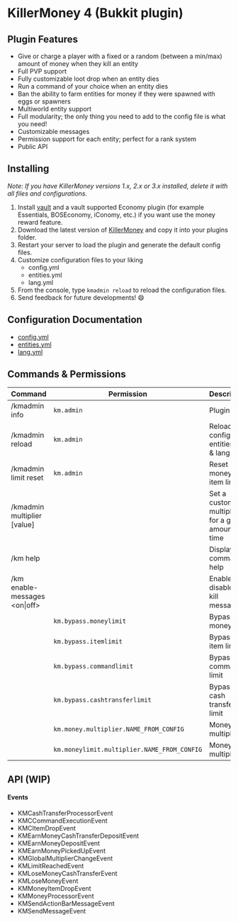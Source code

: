 # KillerMoney 4 (Bukkit plugin)

## Plugin Features
- Give or charge a player with a fixed or a random (between a min/max) amount of money when they kill an entity
- Full PVP support
- Fully customizable loot drop when an entity dies
- Run a command of your choice when an entity dies
- Ban the ability to farm entities for money if they were spawned with eggs or spawners
- Multiworld entity support
- Full modularity; the only thing you need to add to the config file is what you need!
- Customizable messages
- Permission support for each entity; perfect for a rank system
- Public API

## Installing
*Note: If you have KillerMoney versions 1.x, 2.x or 3.x installed, delete it with all files and configurations.*
1. Install [vault](https://dev.bukkit.org/projects/vault) and a vault supported Economy plugin (for example Essentials, BOSEconomy, iConomy, etc.) if you want use the money reward feature.
2. Download the latest version of [KillerMoney](https://dev.bukkit.org/projects/killermoney) and copy it into your plugins folder.
3. Restart your server to load the plugin and generate the default config files.
4. Customize configuration files to your liking
   - config.yml
   - entities.yml
   - lang.yml
5. From the console, type `kmadmin reload` to reload the configuration files.
6. Send feedback for future developments! :smile:

## Configuration Documentation
- [config.yml](https://github.com/diecode/KillerMoney/blob/master/docs/Config.md)
- [entities.yml](https://github.com/diecode/KillerMoney/blob/master/docs/Entities.md)
- [lang.yml](https://github.com/diecode/KillerMoney/blob/master/docs/Lang.md)

## Commands & Permissions
| Command | Permission | Description |
| ------------- | ------------- | ------------- |
| /kmadmin info | `km.admin` | Plugin info |
| /kmadmin reload | `km.admin` | Reload config.yml, entities.yml & lang.yml |
| /kmadmin limit reset | `km.admin` | Reset money & item limits |
| /kmadmin multiplier <function> [value] |  | Set a custom multiplier for a given amount of time |
| /km help |  | Display command help |
| /km enable-messages <on\|off> |  | Enable or disable the kill messages |
|  | `km.bypass.moneylimit` | Bypass money limit |
|  | `km.bypass.itemlimit` | Bypass item limit |
|  | `km.bypass.commandlimit` | Bypass command limit |
|  | `km.bypass.cashtransferlimit` | Bypass cash transfer limit |
|  | `km.money.multiplier.NAME_FROM_CONFIG` | Money multiplier |
|  | `km.moneylimit.multiplier.NAME_FROM_CONFIG` | Money limit multiplier |

## API (WIP)

#### Events
- KMCashTransferProcessorEvent
- KMCCommandExecutionEvent
- KMCItemDropEvent
- KMEarnMoneyCashTransferDepositEvent
- KMEarnMoneyDepositEvent
- KMEarnMoneyPickedUpEvent
- KMGlobalMultiplierChangeEvent
- KMLimitReachedEvent
- KMLoseMoneyCashTransferEvent
- KMLoseMoneyEvent
- KMMoneyItemDropEvent
- KMMoneyProcessorEvent
- KMSendActionBarMessageEvent
- KMSendMessageEvent
